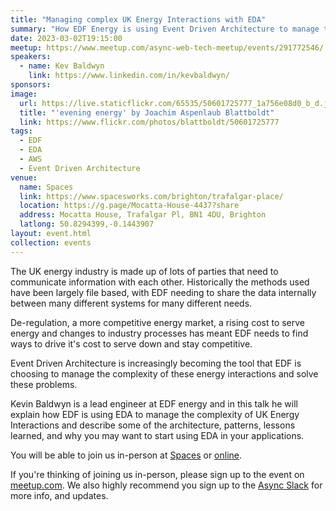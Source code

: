```yaml
---
title: "Managing complex UK Energy Interactions with EDA"
summary: "How EDF Energy is using Event Driven Architecture to manage the complexity of UK Energy Inetractions"
date: 2023-03-02T19:15:00
meetup: https://www.meetup.com/async-web-tech-meetup/events/291772546/
speakers:
  - name: Kev Baldwyn
    link: https://www.linkedin.com/in/kevbaldwyn/
sponsors:
image:
  url: https://live.staticflickr.com/65535/50601725777_1a756e08d0_b_d.jpg
  title: "'evening energy' by Joachim Aspenlaub Blattboldt"
  link: https://www.flickr.com/photos/blattboldt/50601725777
tags:
  - EDF
  - EDA
  - AWS
  - Event Driven Architecture
venue:
  name: Spaces
  link: https://www.spacesworks.com/brighton/trafalgar-place/
  location: https://g.page/Mocatta-House-4437?share
  address: Mocatta House, Trafalgar Pl, BN1 4DU, Brighton
  latlong: 50.8294399,-0.1443907
layout: event.html
collection: events
---
```


The UK energy industry is made up of lots of parties that need to communicate information with each other. Historically the methods used have been largely file based, with EDF needing to share the data internally between many different systems for many different needs.

De-regulation, a more competitive energy market, a rising cost to serve energy and changes to industry processes has meant EDF needs to find ways to drive it's cost to serve down and stay competitive.

Event Driven Architecture is increasingly becoming the tool that EDF is choosing to manage the complexity of these energy interactions and solve these problems.

Kevin Baldwyn is a lead engineer at EDF energy and in this talk he will explain how EDF is using EDA to manage the complexity of UK Energy Interactions and describe some of the architecture, patterns, lessons learned, and why you may want to start using EDA in your applications.

You will be able to join us in-person at [Spaces](https://www.spacesworks.com/brighton/trafalgar-place/) or [online](https://www.youtube.com/watch?v=oNT4-hfJGmM).

If you're thinking of joining us in-person, please sign up to the event on [meetup.com](https://www.meetup.com/async-web-tech-meetup/events/291772546/). We also highly recommend you sign up to the [Async Slack](https://join.slack.com/t/asyncjs/shared_invite/zt-1aguxx86q-XjF_yWcFoJ8fyYYzoqgDaQ) for more info, and updates.
